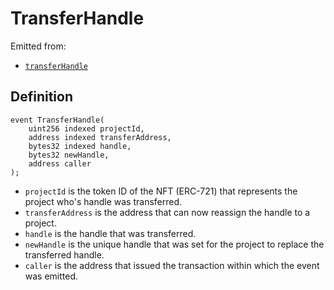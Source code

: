 # TransferHandle

Emitted from:

* [`transferHandle`](../write/transferhandleof.md)

## Definition

```solidity
event TransferHandle(
    uint256 indexed projectId,
    address indexed transferAddress,
    bytes32 indexed handle,
    bytes32 newHandle,
    address caller
);
```

* `projectId` is the token ID of the NFT (ERC-721) that represents the project who's handle was transferred.
* `transferAddress` is the address that can now reassign the handle to a project.
* `handle` is the handle that was transferred.
* `newHandle` is the unique handle that was set for the project to replace the transferred handle.
* `caller` is the address that issued the transaction within which the event was emitted.

